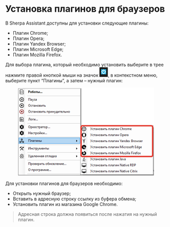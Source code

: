 # Установка плагинов для браузеров

В Sherpa Assistant доступны для установки следующие плагины:

* Плагин Chrome;
* Плагин Opera;
* Плагин Yandex Browser;
* Плагин Microsoft Edge;
* Плагин Mozilla Firefox.

Для выбора плагина, который необходимо установить выберите в трее нажмите правой кнопкой мыши на значок ![](<../../../../.gitbook/assets/изображение (1) (1) (1) (1) (1).png>), в контекстном меню, выберите пункт “Плагины”, а затем – нужный плагин:

<figure><img src="../../../../.gitbook/assets/2025-07-28_20-52-27.png" alt=""><figcaption></figcaption></figure>

Для установки плагинов для браузеров необходимо:

* Открыть нужный браузер;
* Вставить в адресную строку ссылку из буфера обмена;
* Установить плагин из магазина Google Chrome.

> Адресная строка должна появиться после нажатия на нужный плагин.&#x20;
